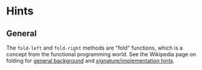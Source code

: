 # Hints

## General

The `fold-left` and `fold-right` methods are "fold" functions, which is a concept from the functional programming world. See the Wikipedia page on folding for [general background](https://en.wikipedia.org/wiki/Fold_(higher-order_function)) and [signature/implementation hints](https://en.wikipedia.org/wiki/Fold_(higher-order_function)#Linear_folds).
